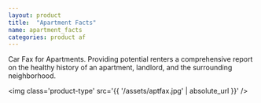 ```yaml
---
layout: product
title:  "Apartment Facts"
name: apartment_facts
categories: product af
---
```

Car Fax for Apartments.  Providing potential renters a comprehensive report on the healthy history of an apartment, landlord, and the surrounding neighborhood.

<img class='product-type' src='{{ '/assets/aptfax.jpg' | absolute_url }}' />